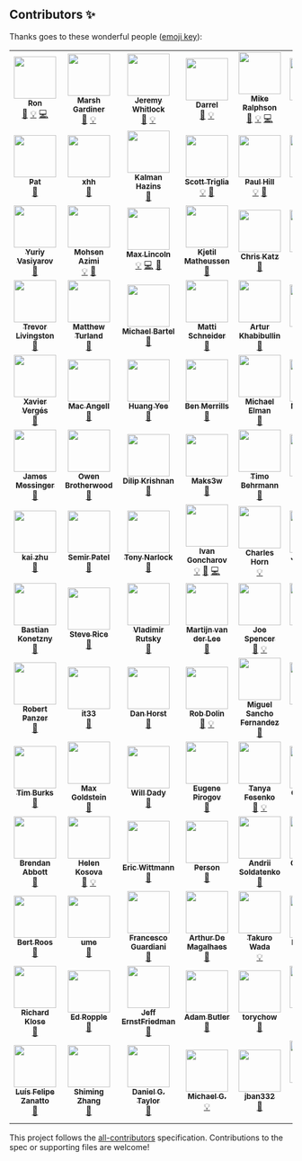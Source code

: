 ## Contributors ✨

Thanks goes to these wonderful people ([emoji key](https://allcontributors.org/docs/en/emoji-key)):

<!-- ALL-CONTRIBUTORS-LIST:START - Do not remove or modify this section -->
<!-- prettier-ignore-start -->
<!-- markdownlint-disable -->
<table>
  <tr>
    <td align="center"><a href="http://swagger.io/"><img src="https://avatars.githubusercontent.com/u/241629?v=4?s=75" width="75px;" alt=""/><br /><sub><b>Ron</b></sub></a><br /><a href="https://github.com/OAI/OpenAPI-Specification/commits?author=webron" title="Documentation">📖</a> <a href="#example-webron" title="Examples">💡</a> <a href="https://github.com/OAI/OpenAPI-Specification/commits?author=webron" title="Code">💻</a></td>
    <td align="center"><a href="https://www.linkedin.com/in/marshgardiner/"><img src="https://avatars.githubusercontent.com/u/54582?v=4?s=75" width="75px;" alt=""/><br /><sub><b>Marsh Gardiner</b></sub></a><br /><a href="https://github.com/OAI/OpenAPI-Specification/commits?author=earth2marsh" title="Documentation">📖</a> <a href="#example-earth2marsh" title="Examples">💡</a></td>
    <td align="center"><a href="http://thoughtspark.org/"><img src="https://avatars.githubusercontent.com/u/98899?v=4?s=75" width="75px;" alt=""/><br /><sub><b>Jeremy Whitlock</b></sub></a><br /><a href="https://github.com/OAI/OpenAPI-Specification/commits?author=whitlockjc" title="Documentation">📖</a> <a href="#example-whitlockjc" title="Examples">💡</a></td>
    <td align="center"><a href="http://www.bizcoder.com/"><img src="https://avatars.githubusercontent.com/u/447694?v=4?s=75" width="75px;" alt=""/><br /><sub><b>Darrel</b></sub></a><br /><a href="https://github.com/OAI/OpenAPI-Specification/commits?author=darrelmiller" title="Documentation">📖</a> <a href="#example-darrelmiller" title="Examples">💡</a></td>
    <td align="center"><a href="http://mermade.github.io/"><img src="https://avatars.githubusercontent.com/u/21603?v=4?s=75" width="75px;" alt=""/><br /><sub><b>Mike Ralphson</b></sub></a><br /><a href="https://github.com/OAI/OpenAPI-Specification/commits?author=MikeRalphson" title="Documentation">📖</a> <a href="#example-MikeRalphson" title="Examples">💡</a> <a href="https://github.com/OAI/OpenAPI-Specification/commits?author=MikeRalphson" title="Code">💻</a></td>
    <td align="center"><a href="https://github.com/usarid"><img src="https://avatars.githubusercontent.com/u/39899?v=4?s=75" width="75px;" alt=""/><br /><sub><b>Uri Sarid</b></sub></a><br /><a href="https://github.com/OAI/OpenAPI-Specification/commits?author=usarid" title="Documentation">📖</a></td>
    <td align="center"><a href="https://fehguy.eatbacon.org/"><img src="https://avatars.githubusercontent.com/u/249413?v=4?s=75" width="75px;" alt=""/><br /><sub><b>Tony Tam</b></sub></a><br /><a href="https://github.com/OAI/OpenAPI-Specification/commits?author=fehguy" title="Documentation">📖</a> <a href="#example-fehguy" title="Examples">💡</a> <a href="https://github.com/OAI/OpenAPI-Specification/commits?author=fehguy" title="Code">💻</a></td>
    <td align="center"><a href="https://github.com/jharmn"><img src="https://avatars.githubusercontent.com/u/1305160?v=4?s=75" width="75px;" alt=""/><br /><sub><b>Jason Harmon</b></sub></a><br /><a href="#example-jharmn" title="Examples">💡</a> <a href="https://github.com/OAI/OpenAPI-Specification/commits?author=jharmn" title="Code">💻</a> <a href="https://github.com/OAI/OpenAPI-Specification/commits?author=jharmn" title="Documentation">📖</a></td>
    <td align="center"><a href="https://www.sewell.org/"><img src="https://avatars.githubusercontent.com/u/18528?v=4?s=75" width="75px;" alt=""/><br /><sub><b>Silas Sewell</b></sub></a><br /><a href="https://github.com/OAI/OpenAPI-Specification/commits?author=silas" title="Documentation">📖</a> <a href="#example-silas" title="Examples">💡</a></td>
    <td align="center"><a href="https://github.com/steffkes"><img src="https://avatars.githubusercontent.com/u/325361?v=4?s=75" width="75px;" alt=""/><br /><sub><b>steffkes</b></sub></a><br /><a href="https://github.com/OAI/OpenAPI-Specification/commits?author=steffkes" title="Documentation">📖</a></td>
  </tr>
  <tr>
    <td align="center"><a href="http://corevity.com/"><img src="https://avatars.githubusercontent.com/u/3385715?v=4?s=75" width="75px;" alt=""/><br /><sub><b>Pat</b></sub></a><br /><a href="https://github.com/OAI/OpenAPI-Specification/commits?author=pconnelly15" title="Documentation">📖</a></td>
    <td align="center"><a href="https://github.com/xhh"><img src="https://avatars.githubusercontent.com/u/159740?v=4?s=75" width="75px;" alt=""/><br /><sub><b>xhh</b></sub></a><br /><a href="https://github.com/OAI/OpenAPI-Specification/commits?author=xhh" title="Documentation">📖</a></td>
    <td align="center"><a href="https://github.com/kalmanh"><img src="https://avatars.githubusercontent.com/u/869312?v=4?s=75" width="75px;" alt=""/><br /><sub><b>Kalman Hazins</b></sub></a><br /><a href="https://github.com/OAI/OpenAPI-Specification/commits?author=kalmanh" title="Documentation">📖</a></td>
    <td align="center"><a href="https://github.com/striglia"><img src="https://avatars.githubusercontent.com/u/262630?v=4?s=75" width="75px;" alt=""/><br /><sub><b>Scott Triglia</b></sub></a><br /><a href="#example-striglia" title="Examples">💡</a> <a href="https://github.com/OAI/OpenAPI-Specification/commits?author=striglia" title="Documentation">📖</a></td>
    <td align="center"><a href="https://github.com/paulhill"><img src="https://avatars.githubusercontent.com/u/754053?v=4?s=75" width="75px;" alt=""/><br /><sub><b>Paul Hill</b></sub></a><br /><a href="#example-paulhill" title="Examples">💡</a> <a href="https://github.com/OAI/OpenAPI-Specification/commits?author=paulhill" title="Documentation">📖</a></td>
    <td align="center"><a href="http://beego.me/"><img src="https://avatars.githubusercontent.com/u/233907?v=4?s=75" width="75px;" alt=""/><br /><sub><b>astaxie</b></sub></a><br /><a href="https://github.com/OAI/OpenAPI-Specification/commits?author=astaxie" title="Documentation">📖</a></td>
    <td align="center"><a href="http://www.twitter.com/oliverogg"><img src="https://avatars.githubusercontent.com/u/137507?v=4?s=75" width="75px;" alt=""/><br /><sub><b>Oliver Ogg</b></sub></a><br /><a href="https://github.com/OAI/OpenAPI-Specification/commits?author=oogg" title="Documentation">📖</a></td>
    <td align="center"><a href="http://williamting.com/"><img src="https://avatars.githubusercontent.com/u/622170?v=4?s=75" width="75px;" alt=""/><br /><sub><b>William Ting</b></sub></a><br /><a href="https://github.com/OAI/OpenAPI-Specification/commits?author=wting" title="Documentation">📖</a></td>
    <td align="center"><a href="https://github.com/unsetbit"><img src="https://avatars.githubusercontent.com/u/788536?v=4?s=75" width="75px;" alt=""/><br /><sub><b>Ozan Turgut</b></sub></a><br /><a href="https://github.com/OAI/OpenAPI-Specification/commits?author=unsetbit" title="Documentation">📖</a></td>
    <td align="center"><a href="https://www.madskristensen.net/"><img src="https://avatars.githubusercontent.com/u/1258877?v=4?s=75" width="75px;" alt=""/><br /><sub><b>Mads Kristensen</b></sub></a><br /><a href="#example-madskristensen" title="Examples">💡</a></td>
  </tr>
  <tr>
    <td align="center"><a href="http://varyous-simbir.blogspot.com/"><img src="https://avatars.githubusercontent.com/u/889406?v=4?s=75" width="75px;" alt=""/><br /><sub><b>Yuriy Vasiyarov</b></sub></a><br /><a href="https://github.com/OAI/OpenAPI-Specification/commits?author=yvasiyarov" title="Documentation">📖</a></td>
    <td align="center"><a href="https://azimi.me/"><img src="https://avatars.githubusercontent.com/u/543633?v=4?s=75" width="75px;" alt=""/><br /><sub><b>Mohsen Azimi</b></sub></a><br /><a href="#example-mohsen1" title="Examples">💡</a> <a href="https://github.com/OAI/OpenAPI-Specification/commits?author=mohsen1" title="Documentation">📖</a></td>
    <td align="center"><a href="http://devopsy.com/"><img src="https://avatars.githubusercontent.com/u/896878?v=4?s=75" width="75px;" alt=""/><br /><sub><b>Max Lincoln</b></sub></a><br /><a href="#example-maxlinc" title="Examples">💡</a> <a href="https://github.com/OAI/OpenAPI-Specification/commits?author=maxlinc" title="Code">💻</a> <a href="https://github.com/OAI/OpenAPI-Specification/commits?author=maxlinc" title="Documentation">📖</a></td>
    <td align="center"><a href="http://users.notam02.no/~kjetism"><img src="https://avatars.githubusercontent.com/u/1146279?v=4?s=75" width="75px;" alt=""/><br /><sub><b>Kjetil Matheussen</b></sub></a><br /><a href="https://github.com/OAI/OpenAPI-Specification/commits?author=kmatheussen" title="Documentation">📖</a></td>
    <td align="center"><a href="https://github.com/wonderlic-chrisk"><img src="https://avatars.githubusercontent.com/u/8118392?v=4?s=75" width="75px;" alt=""/><br /><sub><b>Chris Katz</b></sub></a><br /><a href="https://github.com/OAI/OpenAPI-Specification/commits?author=wonderlic-chrisk" title="Documentation">📖</a></td>
    <td align="center"><a href="http://noirbizarre.info/"><img src="https://avatars.githubusercontent.com/u/15725?v=4?s=75" width="75px;" alt=""/><br /><sub><b>Axel H.</b></sub></a><br /><a href="https://github.com/OAI/OpenAPI-Specification/commits?author=noirbizarre" title="Documentation">📖</a></td>
    <td align="center"><a href="https://github.com/mission-liao"><img src="https://avatars.githubusercontent.com/u/1988671?v=4?s=75" width="75px;" alt=""/><br /><sub><b>mission.liao</b></sub></a><br /><a href="https://github.com/OAI/OpenAPI-Specification/commits?author=mission-liao" title="Documentation">📖</a></td>
    <td align="center"><a href="http://vgmdb.net/"><img src="https://avatars.githubusercontent.com/u/471275?v=4?s=75" width="75px;" alt=""/><br /><sub><b>Chris Heng</b></sub></a><br /><a href="#example-gigablah" title="Examples">💡</a></td>
    <td align="center"><a href="https://percy.io/"><img src="https://avatars.githubusercontent.com/u/75300?v=4?s=75" width="75px;" alt=""/><br /><sub><b>Mike Fotinakis</b></sub></a><br /><a href="https://github.com/OAI/OpenAPI-Specification/commits?author=fotinakis" title="Documentation">📖</a></td>
    <td align="center"><a href="https://nicolasgrenie.com/"><img src="https://avatars.githubusercontent.com/u/172072?v=4?s=75" width="75px;" alt=""/><br /><sub><b>Nicolas Grenié</b></sub></a><br /><a href="https://github.com/OAI/OpenAPI-Specification/commits?author=picsoung" title="Documentation">📖</a></td>
  </tr>
  <tr>
    <td align="center"><a href="http://about.me/trevorlivingston"><img src="https://avatars.githubusercontent.com/u/20686?v=4?s=75" width="75px;" alt=""/><br /><sub><b>Trevor Livingston</b></sub></a><br /><a href="https://github.com/OAI/OpenAPI-Specification/commits?author=tlivings" title="Documentation">📖</a></td>
    <td align="center"><a href="https://matthewturland.com/"><img src="https://avatars.githubusercontent.com/u/15487?v=4?s=75" width="75px;" alt=""/><br /><sub><b>Matthew Turland</b></sub></a><br /><a href="https://github.com/OAI/OpenAPI-Specification/commits?author=elazar" title="Documentation">📖</a></td>
    <td align="center"><a href="https://github.com/mbartel"><img src="https://avatars.githubusercontent.com/u/253451?v=4?s=75" width="75px;" alt=""/><br /><sub><b>Michael Bartel</b></sub></a><br /><a href="https://github.com/OAI/OpenAPI-Specification/commits?author=mbartel" title="Documentation">📖</a></td>
    <td align="center"><a href="https://mattischneider.fr/"><img src="https://avatars.githubusercontent.com/u/222463?v=4?s=75" width="75px;" alt=""/><br /><sub><b>Matti Schneider</b></sub></a><br /><a href="https://github.com/OAI/OpenAPI-Specification/commits?author=MattiSG" title="Documentation">📖</a></td>
    <td align="center"><a href="https://github.com/khrt"><img src="https://avatars.githubusercontent.com/u/736103?v=4?s=75" width="75px;" alt=""/><br /><sub><b>Artur Khabibullin</b></sub></a><br /><a href="https://github.com/OAI/OpenAPI-Specification/commits?author=khrt" title="Documentation">📖</a></td>
    <td align="center"><a href="http://dret.net/netdret/"><img src="https://avatars.githubusercontent.com/u/1848612?v=4?s=75" width="75px;" alt=""/><br /><sub><b>Erik Wilde</b></sub></a><br /><a href="https://github.com/OAI/OpenAPI-Specification/commits?author=dret" title="Documentation">📖</a></td>
    <td align="center"><a href="http://flanders.co.nz/"><img src="https://avatars.githubusercontent.com/u/456109?v=4?s=75" width="75px;" alt=""/><br /><sub><b>Ivan Porto Carrero</b></sub></a><br /><a href="#example-casualjim" title="Examples">💡</a></td>
    <td align="center"><a href="https://github.com/kevgo"><img src="https://avatars.githubusercontent.com/u/268934?v=4?s=75" width="75px;" alt=""/><br /><sub><b>Kevin Goslar</b></sub></a><br /><a href="#example-kevgo" title="Examples">💡</a></td>
    <td align="center"><a href="https://github.com/muenchhausen"><img src="https://avatars.githubusercontent.com/u/1210783?v=4?s=75" width="75px;" alt=""/><br /><sub><b>Derk Muenchhausen</b></sub></a><br /><a href="https://github.com/OAI/OpenAPI-Specification/commits?author=muenchhausen" title="Documentation">📖</a></td>
    <td align="center"><a href="https://rahulsom.github.io/"><img src="https://avatars.githubusercontent.com/u/193047?v=4?s=75" width="75px;" alt=""/><br /><sub><b>Rahul Somasunderam</b></sub></a><br /><a href="https://github.com/OAI/OpenAPI-Specification/commits?author=rahulsom" title="Documentation">📖</a></td>
  </tr>
  <tr>
    <td align="center"><a href="http://x.verg.es/"><img src="https://avatars.githubusercontent.com/u/460418?v=4?s=75" width="75px;" alt=""/><br /><sub><b>Xavier Vergés</b></sub></a><br /><a href="https://github.com/OAI/OpenAPI-Specification/commits?author=xverges" title="Documentation">📖</a></td>
    <td align="center"><a href="https://github.com/mac-"><img src="https://avatars.githubusercontent.com/u/1530281?v=4?s=75" width="75px;" alt=""/><br /><sub><b>Mac Angell</b></sub></a><br /><a href="https://github.com/OAI/OpenAPI-Specification/commits?author=mac-" title="Documentation">📖</a></td>
    <td align="center"><a href="https://github.com/fliptoo"><img src="https://avatars.githubusercontent.com/u/736482?v=4?s=75" width="75px;" alt=""/><br /><sub><b>Huang Yee</b></sub></a><br /><a href="https://github.com/OAI/OpenAPI-Specification/commits?author=fliptoo" title="Documentation">📖</a></td>
    <td align="center"><a href="http://www.xdev.net/"><img src="https://avatars.githubusercontent.com/u/8448201?v=4?s=75" width="75px;" alt=""/><br /><sub><b>Ben Merrills</b></sub></a><br /><a href="https://github.com/OAI/OpenAPI-Specification/commits?author=skrusty" title="Documentation">📖</a></td>
    <td align="center"><a href="https://github.com/tarlog"><img src="https://avatars.githubusercontent.com/u/666673?v=4?s=75" width="75px;" alt=""/><br /><sub><b>Michael Elman</b></sub></a><br /><a href="https://github.com/OAI/OpenAPI-Specification/commits?author=tarlog" title="Documentation">📖</a></td>
    <td align="center"><a href="https://github.com/matt-gibbs"><img src="https://avatars.githubusercontent.com/u/6565986?v=4?s=75" width="75px;" alt=""/><br /><sub><b>Matt Gibbs</b></sub></a><br /><a href="https://github.com/OAI/OpenAPI-Specification/commits?author=matt-gibbs" title="Documentation">📖</a></td>
    <td align="center"><a href="https://www.linkedin.com/in/xrysanthos"><img src="https://avatars.githubusercontent.com/u/4200677?v=4?s=75" width="75px;" alt=""/><br /><sub><b>Chrysanthos Spiliotopoulos</b></sub></a><br /><a href="https://github.com/OAI/OpenAPI-Specification/commits?author=xrysanthos" title="Documentation">📖</a></td>
    <td align="center"><a href="https://twitter.com/ikitommi"><img src="https://avatars.githubusercontent.com/u/567532?v=4?s=75" width="75px;" alt=""/><br /><sub><b>Tommi Reiman</b></sub></a><br /><a href="https://github.com/OAI/OpenAPI-Specification/commits?author=ikitommi" title="Documentation">📖</a></td>
    <td align="center"><a href="http://gangverk.is/"><img src="https://avatars.githubusercontent.com/u/467317?v=4?s=75" width="75px;" alt=""/><br /><sub><b>atlithorn</b></sub></a><br /><a href="https://github.com/OAI/OpenAPI-Specification/commits?author=atlithorn" title="Documentation">📖</a></td>
    <td align="center"><a href="https://github.com/RobWin"><img src="https://avatars.githubusercontent.com/u/5815046?v=4?s=75" width="75px;" alt=""/><br /><sub><b>Robert Winkler</b></sub></a><br /><a href="https://github.com/OAI/OpenAPI-Specification/commits?author=RobWin" title="Documentation">📖</a></td>
  </tr>
  <tr>
    <td align="center"><a href="https://github.com/JamesMessinger"><img src="https://avatars.githubusercontent.com/u/3453903?v=4?s=75" width="75px;" alt=""/><br /><sub><b>James Messinger</b></sub></a><br /><a href="https://github.com/OAI/OpenAPI-Specification/commits?author=JamesMessinger" title="Documentation">📖</a></td>
    <td align="center"><a href="https://www.linkedin.com/in/owenbrotherwood/"><img src="https://avatars.githubusercontent.com/u/866122?v=4?s=75" width="75px;" alt=""/><br /><sub><b>Owen Brotherwood</b></sub></a><br /><a href="https://github.com/OAI/OpenAPI-Specification/commits?author=OwenBrotherwood" title="Documentation">📖</a></td>
    <td align="center"><a href="https://github.com/dilipkrish"><img src="https://avatars.githubusercontent.com/u/73257?v=4?s=75" width="75px;" alt=""/><br /><sub><b>Dilip Krishnan</b></sub></a><br /><a href="https://github.com/OAI/OpenAPI-Specification/commits?author=dilipkrish" title="Documentation">📖</a></td>
    <td align="center"><a href="https://github.com/Maks3w"><img src="https://avatars.githubusercontent.com/u/1301698?v=4?s=75" width="75px;" alt=""/><br /><sub><b>Maks3w</b></sub></a><br /><a href="https://github.com/OAI/OpenAPI-Specification/commits?author=Maks3w" title="Documentation">📖</a></td>
    <td align="center"><a href="https://github.com/z0mt3c"><img src="https://avatars.githubusercontent.com/u/1782471?v=4?s=75" width="75px;" alt=""/><br /><sub><b>Timo Behrmann</b></sub></a><br /><a href="https://github.com/OAI/OpenAPI-Specification/commits?author=z0mt3c" title="Documentation">📖</a></td>
    <td align="center"><a href="https://github.com/kand617"><img src="https://avatars.githubusercontent.com/u/5092518?v=4?s=75" width="75px;" alt=""/><br /><sub><b>kand617</b></sub></a><br /><a href="#example-kand617" title="Examples">💡</a></td>
    <td align="center"><a href="https://github.com/kongchen"><img src="https://avatars.githubusercontent.com/u/1485800?v=4?s=75" width="75px;" alt=""/><br /><sub><b>Yukai Kong</b></sub></a><br /><a href="https://github.com/OAI/OpenAPI-Specification/commits?author=kongchen" title="Documentation">📖</a></td>
    <td align="center"><a href="https://twitter.com/batdevis"><img src="https://avatars.githubusercontent.com/u/55850?v=4?s=75" width="75px;" alt=""/><br /><sub><b>Devis Battisti</b></sub></a><br /><a href="https://github.com/OAI/OpenAPI-Specification/commits?author=batdevis" title="Documentation">📖</a></td>
    <td align="center"><a href="https://github.com/josephpconley"><img src="https://avatars.githubusercontent.com/u/1165287?v=4?s=75" width="75px;" alt=""/><br /><sub><b>Joe Conley</b></sub></a><br /><a href="https://github.com/OAI/OpenAPI-Specification/commits?author=josephpconley" title="Documentation">📖</a></td>
    <td align="center"><a href="https://github.com/sarnowski"><img src="https://avatars.githubusercontent.com/u/294104?v=4?s=75" width="75px;" alt=""/><br /><sub><b>Tobias Sarnowski</b></sub></a><br /><a href="https://github.com/OAI/OpenAPI-Specification/commits?author=sarnowski" title="Documentation">📖</a></td>
  </tr>
  <tr>
    <td align="center"><a href="https://github.com/kaizhu256"><img src="https://avatars.githubusercontent.com/u/280571?v=4?s=75" width="75px;" alt=""/><br /><sub><b>kai zhu</b></sub></a><br /><a href="https://github.com/OAI/OpenAPI-Specification/commits?author=kaizhu256" title="Documentation">📖</a></td>
    <td align="center"><a href="https://github.com/analogue"><img src="https://avatars.githubusercontent.com/u/26757?v=4?s=75" width="75px;" alt=""/><br /><sub><b>Semir Patel</b></sub></a><br /><a href="https://github.com/OAI/OpenAPI-Specification/commits?author=analogue" title="Documentation">📖</a></td>
    <td align="center"><a href="https://www.git-pull.com/"><img src="https://avatars.githubusercontent.com/u/26336?v=4?s=75" width="75px;" alt=""/><br /><sub><b>Tony Narlock</b></sub></a><br /><a href="https://github.com/OAI/OpenAPI-Specification/commits?author=tony" title="Documentation">📖</a></td>
    <td align="center"><a href="https://apis.guru/"><img src="https://avatars.githubusercontent.com/u/8336157?v=4?s=75" width="75px;" alt=""/><br /><sub><b>Ivan Goncharov</b></sub></a><br /><a href="#example-IvanGoncharov" title="Examples">💡</a> <a href="https://github.com/OAI/OpenAPI-Specification/commits?author=IvanGoncharov" title="Documentation">📖</a> <a href="https://github.com/OAI/OpenAPI-Specification/commits?author=IvanGoncharov" title="Code">💻</a></td>
    <td align="center"><a href="https://github.com/hornc"><img src="https://avatars.githubusercontent.com/u/905545?v=4?s=75" width="75px;" alt=""/><br /><sub><b>Charles Horn</b></sub></a><br /><a href="#example-hornc" title="Examples">💡</a></td>
    <td align="center"><a href="https://redirection.io/"><img src="https://avatars.githubusercontent.com/u/90466?v=4?s=75" width="75px;" alt=""/><br /><sub><b>Joel Wurtz</b></sub></a><br /><a href="#example-joelwurtz" title="Examples">💡</a></td>
    <td align="center"><a href="http://eerwitt.github.com/"><img src="https://avatars.githubusercontent.com/u/1329385?v=4?s=75" width="75px;" alt=""/><br /><sub><b>Erik Erwitt</b></sub></a><br /><a href="https://github.com/OAI/OpenAPI-Specification/commits?author=eerwitt" title="Documentation">📖</a></td>
    <td align="center"><a href="https://redoc.ly/"><img src="https://avatars.githubusercontent.com/u/3975738?v=4?s=75" width="75px;" alt=""/><br /><sub><b>Roman Hotsiy</b></sub></a><br /><a href="https://github.com/OAI/OpenAPI-Specification/commits?author=RomanHotsiy" title="Documentation">📖</a></td>
    <td align="center"><a href="https://leftparagraphs.com/"><img src="https://avatars.githubusercontent.com/u/1121500?v=4?s=75" width="75px;" alt=""/><br /><sub><b>Yuriy Chernyshov</b></sub></a><br /><a href="#example-georgthegreat" title="Examples">💡</a></td>
    <td align="center"><a href="https://twitter.com/exois"><img src="https://avatars.githubusercontent.com/u/1586774?v=4?s=75" width="75px;" alt=""/><br /><sub><b>Justin</b></sub></a><br /><a href="https://github.com/OAI/OpenAPI-Specification/commits?author=JustinJruby" title="Documentation">📖</a></td>
  </tr>
  <tr>
    <td align="center"><a href="https://github.com/bkonetzny"><img src="https://avatars.githubusercontent.com/u/5451122?v=4?s=75" width="75px;" alt=""/><br /><sub><b>Bastian Konetzny</b></sub></a><br /><a href="https://github.com/OAI/OpenAPI-Specification/commits?author=bkonetzny" title="Documentation">📖</a></td>
    <td align="center"><a href="https://github.com/steverice"><img src="https://avatars.githubusercontent.com/u/1423851?v=4?s=75" width="75px;" alt=""/><br /><sub><b>Steve Rice</b></sub></a><br /><a href="https://github.com/OAI/OpenAPI-Specification/commits?author=steverice" title="Documentation">📖</a></td>
    <td align="center"><a href="https://github.com/rutsky"><img src="https://avatars.githubusercontent.com/u/46573?v=4?s=75" width="75px;" alt=""/><br /><sub><b>Vladimir Rutsky</b></sub></a><br /><a href="https://github.com/OAI/OpenAPI-Specification/commits?author=rutsky" title="Documentation">📖</a></td>
    <td align="center"><a href="http://toyls.com/"><img src="https://avatars.githubusercontent.com/u/649240?v=4?s=75" width="75px;" alt=""/><br /><sub><b>Martijn van der Lee</b></sub></a><br /><a href="https://github.com/OAI/OpenAPI-Specification/commits?author=vanderlee" title="Documentation">📖</a></td>
    <td align="center"><a href="https://www.linkedin.com/in/jsdevel"><img src="https://avatars.githubusercontent.com/u/2605980?v=4?s=75" width="75px;" alt=""/><br /><sub><b>Joe Spencer</b></sub></a><br /><a href="https://github.com/OAI/OpenAPI-Specification/commits?author=jsdevel" title="Documentation">📖</a> <a href="#example-jsdevel" title="Examples">💡</a></td>
    <td align="center"><a href="http://www.sjaensch.org/"><img src="https://avatars.githubusercontent.com/u/852075?v=4?s=75" width="75px;" alt=""/><br /><sub><b>Stephan Jaensch</b></sub></a><br /><a href="#example-sjaensch" title="Examples">💡</a></td>
    <td align="center"><a href="https://github.com/EricHenry"><img src="https://avatars.githubusercontent.com/u/4412771?v=4?s=75" width="75px;" alt=""/><br /><sub><b>Henry</b></sub></a><br /><a href="#example-EricHenry" title="Examples">💡</a></td>
    <td align="center"><a href="https://www.linkedin.com/in/ralfhandl"><img src="https://avatars.githubusercontent.com/u/951576?v=4?s=75" width="75px;" alt=""/><br /><sub><b>Ralf Handl</b></sub></a><br /><a href="https://github.com/OAI/OpenAPI-Specification/commits?author=ralfhandl" title="Documentation">📖</a></td>
    <td align="center"><a href="https://github.com/ePaul"><img src="https://avatars.githubusercontent.com/u/645859?v=4?s=75" width="75px;" alt=""/><br /><sub><b>Paŭlo Ebermann</b></sub></a><br /><a href="https://github.com/OAI/OpenAPI-Specification/commits?author=ePaul" title="Documentation">📖</a></td>
    <td align="center"><a href="https://logansbailey.com/"><img src="https://avatars.githubusercontent.com/u/145345?v=4?s=75" width="75px;" alt=""/><br /><sub><b>Logan Bailey</b></sub></a><br /><a href="https://github.com/OAI/OpenAPI-Specification/commits?author=baileylo" title="Documentation">📖</a></td>
  </tr>
  <tr>
    <td align="center"><a href="http://robertpanzer.github.io/"><img src="https://avatars.githubusercontent.com/u/1163662?v=4?s=75" width="75px;" alt=""/><br /><sub><b>Robert Panzer</b></sub></a><br /><a href="https://github.com/OAI/OpenAPI-Specification/commits?author=robertpanzer" title="Documentation">📖</a></td>
    <td align="center"><a href="https://github.com/it33"><img src="https://avatars.githubusercontent.com/u/177788?v=4?s=75" width="75px;" alt=""/><br /><sub><b>it33</b></sub></a><br /><a href="https://github.com/OAI/OpenAPI-Specification/commits?author=it33" title="Documentation">📖</a></td>
    <td align="center"><a href="https://www.danhorst.com/"><img src="https://avatars.githubusercontent.com/u/2133?v=4?s=75" width="75px;" alt=""/><br /><sub><b>Dan Horst</b></sub></a><br /><a href="https://github.com/OAI/OpenAPI-Specification/commits?author=danhorst" title="Documentation">📖</a></td>
    <td align="center"><a href="https://github.com/RobDolinMS"><img src="https://avatars.githubusercontent.com/u/8301581?v=4?s=75" width="75px;" alt=""/><br /><sub><b>Rob Dolin</b></sub></a><br /><a href="https://github.com/OAI/OpenAPI-Specification/commits?author=RobDolinMS" title="Documentation">📖</a> <a href="#example-RobDolinMS" title="Examples">💡</a></td>
    <td align="center"><a href="https://cenit.io/"><img src="https://avatars.githubusercontent.com/u/4213488?v=4?s=75" width="75px;" alt=""/><br /><sub><b>Miguel Sancho Fernandez</b></sub></a><br /><a href="https://github.com/OAI/OpenAPI-Specification/commits?author=sanchojaf" title="Documentation">📖</a></td>
    <td align="center"><a href="https://github.com/gustavooferreira"><img src="https://avatars.githubusercontent.com/u/17534422?v=4?s=75" width="75px;" alt=""/><br /><sub><b>Gustavo Ferreira</b></sub></a><br /><a href="https://github.com/OAI/OpenAPI-Specification/commits?author=gustavooferreira" title="Documentation">📖</a></td>
    <td align="center"><a href="https://github.com/jobol"><img src="https://avatars.githubusercontent.com/u/4094125?v=4?s=75" width="75px;" alt=""/><br /><sub><b>jobol</b></sub></a><br /><a href="https://github.com/OAI/OpenAPI-Specification/commits?author=jobol" title="Documentation">📖</a></td>
    <td align="center"><a href="https://twitter.com/gibson042"><img src="https://avatars.githubusercontent.com/u/1199584?v=4?s=75" width="75px;" alt=""/><br /><sub><b>Richard Gibson</b></sub></a><br /><a href="https://github.com/OAI/OpenAPI-Specification/commits?author=gibson042" title="Documentation">📖</a></td>
    <td align="center"><a href="http://lukeangel.co/"><img src="https://avatars.githubusercontent.com/u/22433329?v=4?s=75" width="75px;" alt=""/><br /><sub><b>Dr Luke Angel</b></sub></a><br /><a href="#example-drlukeangel" title="Examples">💡</a></td>
    <td align="center"><a href="http://www.cyberfeng.com/"><img src="https://avatars.githubusercontent.com/u/540892?v=4?s=75" width="75px;" alt=""/><br /><sub><b>Raymond Feng</b></sub></a><br /><a href="https://github.com/OAI/OpenAPI-Specification/commits?author=raymondfeng" title="Documentation">📖</a></td>
  </tr>
  <tr>
    <td align="center"><a href="https://timburks.me/"><img src="https://avatars.githubusercontent.com/u/405?v=4?s=75" width="75px;" alt=""/><br /><sub><b>Tim Burks</b></sub></a><br /><a href="https://github.com/OAI/OpenAPI-Specification/commits?author=timburks" title="Documentation">📖</a></td>
    <td align="center"><a href="http://maxgoldste.in/"><img src="https://avatars.githubusercontent.com/u/1191970?v=4?s=75" width="75px;" alt=""/><br /><sub><b>Max Goldstein</b></sub></a><br /><a href="https://github.com/OAI/OpenAPI-Specification/commits?author=mgold" title="Documentation">📖</a></td>
    <td align="center"><a href="https://willdady.com/"><img src="https://avatars.githubusercontent.com/u/204259?v=4?s=75" width="75px;" alt=""/><br /><sub><b>Will Dady</b></sub></a><br /><a href="https://github.com/OAI/OpenAPI-Specification/commits?author=willdady" title="Documentation">📖</a></td>
    <td align="center"><a href="https://github.com/gmile"><img src="https://avatars.githubusercontent.com/u/207112?v=4?s=75" width="75px;" alt=""/><br /><sub><b>Eugene Pirogov</b></sub></a><br /><a href="https://github.com/OAI/OpenAPI-Specification/commits?author=gmile" title="Documentation">📖</a></td>
    <td align="center"><a href="https://github.com/tfesenko"><img src="https://avatars.githubusercontent.com/u/644582?v=4?s=75" width="75px;" alt=""/><br /><sub><b>Tanya Fesenko</b></sub></a><br /><a href="https://github.com/OAI/OpenAPI-Specification/commits?author=tfesenko" title="Documentation">📖</a> <a href="#example-tfesenko" title="Examples">💡</a></td>
    <td align="center"><a href="https://github.com/ckriley"><img src="https://avatars.githubusercontent.com/u/4662533?v=4?s=75" width="75px;" alt=""/><br /><sub><b>Chris Riley</b></sub></a><br /><a href="https://github.com/OAI/OpenAPI-Specification/commits?author=ckriley" title="Documentation">📖</a></td>
    <td align="center"><a href="https://cv.ojford.com/"><img src="https://avatars.githubusercontent.com/u/3946014?v=4?s=75" width="75px;" alt=""/><br /><sub><b>Oliver Ford</b></sub></a><br /><a href="#example-OJFord" title="Examples">💡</a></td>
    <td align="center"><a href="https://johannes-bader.com/"><img src="https://avatars.githubusercontent.com/u/9320958?v=4?s=75" width="75px;" alt=""/><br /><sub><b>Johannes Bader</b></sub></a><br /><a href="https://github.com/OAI/OpenAPI-Specification/commits?author=olydis" title="Documentation">📖</a></td>
    <td align="center"><a href="https://github.com/krishahn"><img src="https://avatars.githubusercontent.com/u/16125343?v=4?s=75" width="75px;" alt=""/><br /><sub><b>Kris Hahn</b></sub></a><br /><a href="https://github.com/OAI/OpenAPI-Specification/commits?author=krishahn" title="Documentation">📖</a></td>
    <td align="center"><a href="http://reprezen.com/blog"><img src="https://avatars.githubusercontent.com/u/692813?v=4?s=75" width="75px;" alt=""/><br /><sub><b>Ted Epstein</b></sub></a><br /><a href="https://github.com/OAI/OpenAPI-Specification/commits?author=tedepstein" title="Documentation">📖</a></td>
  </tr>
  <tr>
    <td align="center"><a href="http://www.bloodbone.ws/"><img src="https://avatars.githubusercontent.com/u/69268?v=4?s=75" width="75px;" alt=""/><br /><sub><b>Brendan Abbott</b></sub></a><br /><a href="https://github.com/OAI/OpenAPI-Specification/commits?author=brendo" title="Documentation">📖</a></td>
    <td align="center"><a href="https://github.com/hkosova"><img src="https://avatars.githubusercontent.com/u/8576823?v=4?s=75" width="75px;" alt=""/><br /><sub><b>Helen Kosova</b></sub></a><br /><a href="https://github.com/OAI/OpenAPI-Specification/commits?author=hkosova" title="Documentation">📖</a> <a href="#example-hkosova" title="Examples">💡</a></td>
    <td align="center"><a href="https://github.com/EricWittmann"><img src="https://avatars.githubusercontent.com/u/1890703?v=4?s=75" width="75px;" alt=""/><br /><sub><b>Eric Wittmann</b></sub></a><br /><a href="https://github.com/OAI/OpenAPI-Specification/commits?author=EricWittmann" title="Documentation">📖</a></td>
    <td align="center"><a href="https://github.com/prsn-uk"><img src="https://avatars.githubusercontent.com/u/30239321?v=4?s=75" width="75px;" alt=""/><br /><sub><b>Person</b></sub></a><br /><a href="https://github.com/OAI/OpenAPI-Specification/commits?author=prsn-uk" title="Documentation">📖</a></td>
    <td align="center"><a href="http://golangfortwo.com/"><img src="https://avatars.githubusercontent.com/u/1374633?v=4?s=75" width="75px;" alt=""/><br /><sub><b>Andrii Soldatenko</b></sub></a><br /><a href="https://github.com/OAI/OpenAPI-Specification/commits?author=andriisoldatenko" title="Documentation">📖</a></td>
    <td align="center"><a href="http://www.krizalys.com/"><img src="https://avatars.githubusercontent.com/u/1499352?v=4?s=75" width="75px;" alt=""/><br /><sub><b>Christophe Vidal</b></sub></a><br /><a href="#example-krizalys" title="Examples">💡</a></td>
    <td align="center"><a href="https://www.linkedin.com/in/alex-akimov/"><img src="https://avatars.githubusercontent.com/u/22469605?v=4?s=75" width="75px;" alt=""/><br /><sub><b>Aleksei Akimov</b></sub></a><br /><a href="https://github.com/OAI/OpenAPI-Specification/commits?author=a-akimov" title="Documentation">📖</a></td>
    <td align="center"><a href="https://github.com/hikari-desu"><img src="https://avatars.githubusercontent.com/u/33923476?v=4?s=75" width="75px;" alt=""/><br /><sub><b>will</b></sub></a><br /><a href="https://github.com/OAI/OpenAPI-Specification/commits?author=hikari-desu" title="Documentation">📖</a></td>
    <td align="center"><a href="https://github.com/bjorn-jarisch"><img src="https://avatars.githubusercontent.com/u/22248170?v=4?s=75" width="75px;" alt=""/><br /><sub><b>Björn Jarisch</b></sub></a><br /><a href="#example-bjorn-jarisch" title="Examples">💡</a> <a href="https://github.com/OAI/OpenAPI-Specification/commits?author=bjorn-jarisch" title="Documentation">📖</a></td>
    <td align="center"><a href="https://github.com/andylowry"><img src="https://avatars.githubusercontent.com/u/108675?v=4?s=75" width="75px;" alt=""/><br /><sub><b>Andy Lowry</b></sub></a><br /><a href="#example-andylowry" title="Examples">💡</a></td>
  </tr>
  <tr>
    <td align="center"><a href="https://github.com/Bert-R"><img src="https://avatars.githubusercontent.com/u/7149792?v=4?s=75" width="75px;" alt=""/><br /><sub><b>Bert Roos</b></sub></a><br /><a href="https://github.com/OAI/OpenAPI-Specification/commits?author=Bert-R" title="Documentation">📖</a></td>
    <td align="center"><a href="https://github.com/bungoume"><img src="https://avatars.githubusercontent.com/u/507733?v=4?s=75" width="75px;" alt=""/><br /><sub><b>ume</b></sub></a><br /><a href="https://github.com/OAI/OpenAPI-Specification/commits?author=bungoume" title="Documentation">📖</a></td>
    <td align="center"><a href="https://github.com/slinkydeveloper"><img src="https://avatars.githubusercontent.com/u/6706544?v=4?s=75" width="75px;" alt=""/><br /><sub><b>Francesco Guardiani</b></sub></a><br /><a href="https://github.com/OAI/OpenAPI-Specification/commits?author=slinkydeveloper" title="Documentation">📖</a></td>
    <td align="center"><a href="https://github.com/arthurdm"><img src="https://avatars.githubusercontent.com/u/5042215?v=4?s=75" width="75px;" alt=""/><br /><sub><b>Arthur De Magalhaes</b></sub></a><br /><a href="https://github.com/OAI/OpenAPI-Specification/commits?author=arthurdm" title="Documentation">📖</a></td>
    <td align="center"><a href="https://takuro.ws/"><img src="https://avatars.githubusercontent.com/u/1885971?v=4?s=75" width="75px;" alt=""/><br /><sub><b>Takuro Wada</b></sub></a><br /><a href="#example-taxpon" title="Examples">💡</a></td>
    <td align="center"><a href="https://kevindew.me/"><img src="https://avatars.githubusercontent.com/u/282717?v=4?s=75" width="75px;" alt=""/><br /><sub><b>Kevin Dew</b></sub></a><br /><a href="https://github.com/OAI/OpenAPI-Specification/commits?author=kevindew" title="Documentation">📖</a></td>
    <td align="center"><a href="https://chrisk.app/"><img src="https://avatars.githubusercontent.com/u/2505846?v=4?s=75" width="75px;" alt=""/><br /><sub><b>Christoph Kappestein</b></sub></a><br /><a href="https://github.com/OAI/OpenAPI-Specification/commits?author=chriskapp" title="Documentation">📖</a></td>
    <td align="center"><a href="https://github.com/PerthCharern"><img src="https://avatars.githubusercontent.com/u/26418622?v=4?s=75" width="75px;" alt=""/><br /><sub><b>PerthCharern</b></sub></a><br /><a href="https://github.com/OAI/OpenAPI-Specification/commits?author=PerthCharern" title="Documentation">📖</a></td>
    <td align="center"><a href="https://github.com/jstoiko"><img src="https://avatars.githubusercontent.com/u/9660342?v=4?s=75" width="75px;" alt=""/><br /><sub><b>Jonathan Stoikovitch</b></sub></a><br /><a href="https://github.com/OAI/OpenAPI-Specification/commits?author=jstoiko" title="Documentation">📖</a></td>
    <td align="center"><a href="https://github.com/mathieuales"><img src="https://avatars.githubusercontent.com/u/13030250?v=4?s=75" width="75px;" alt=""/><br /><sub><b>Mathieu Alès</b></sub></a><br /><a href="https://github.com/OAI/OpenAPI-Specification/commits?author=mathieuales" title="Documentation">📖</a></td>
  </tr>
  <tr>
    <td align="center"><a href="https://github.com/richardklose"><img src="https://avatars.githubusercontent.com/u/4137663?v=4?s=75" width="75px;" alt=""/><br /><sub><b>Richard Klose</b></sub></a><br /><a href="https://github.com/OAI/OpenAPI-Specification/commits?author=richardklose" title="Documentation">📖</a></td>
    <td align="center"><a href="https://github.com/eropple"><img src="https://avatars.githubusercontent.com/u/109262?v=4?s=75" width="75px;" alt=""/><br /><sub><b>Ed Ropple</b></sub></a><br /><a href="https://github.com/OAI/OpenAPI-Specification/commits?author=eropple" title="Documentation">📖</a></td>
    <td align="center"><a href="https://github.com/namdeirf"><img src="https://avatars.githubusercontent.com/u/3673813?v=4?s=75" width="75px;" alt=""/><br /><sub><b>Jeff ErnstFriedman</b></sub></a><br /><a href="https://github.com/OAI/OpenAPI-Specification/commits?author=namdeirf" title="Documentation">📖</a></td>
    <td align="center"><a href="https://github.com/adambutler"><img src="https://avatars.githubusercontent.com/u/1238468?v=4?s=75" width="75px;" alt=""/><br /><sub><b>Adam Butler</b></sub></a><br /><a href="https://github.com/OAI/OpenAPI-Specification/commits?author=adambutler" title="Documentation">📖</a></td>
    <td align="center"><a href="https://about.me/tongzhou"><img src="https://avatars.githubusercontent.com/u/7485710?v=4?s=75" width="75px;" alt=""/><br /><sub><b>torychow</b></sub></a><br /><a href="https://github.com/OAI/OpenAPI-Specification/commits?author=ToryZhou" title="Documentation">📖</a></td>
    <td align="center"><a href="http://eirinikos.github.io/"><img src="https://avatars.githubusercontent.com/u/9170701?v=4?s=75" width="75px;" alt=""/><br /><sub><b>Andrea Kao</b></sub></a><br /><a href="https://github.com/OAI/OpenAPI-Specification/commits?author=eirinikos" title="Documentation">📖</a> <a href="#example-eirinikos" title="Examples">💡</a></td>
    <td align="center"><a href="https://github.com/notEthan"><img src="https://avatars.githubusercontent.com/u/133719?v=4?s=75" width="75px;" alt=""/><br /><sub><b>Ethan</b></sub></a><br /><a href="https://github.com/OAI/OpenAPI-Specification/commits?author=notEthan" title="Documentation">📖</a></td>
    <td align="center"><a href="https://github.com/jwalton"><img src="https://avatars.githubusercontent.com/u/1771003?v=4?s=75" width="75px;" alt=""/><br /><sub><b>Jason Walton</b></sub></a><br /><a href="https://github.com/OAI/OpenAPI-Specification/commits?author=jwalton" title="Documentation">📖</a></td>
    <td align="center"><a href="https://blog.web-apps.tech/"><img src="https://avatars.githubusercontent.com/u/11725486?v=4?s=75" width="75px;" alt=""/><br /><sub><b>nasa9084</b></sub></a><br /><a href="https://github.com/OAI/OpenAPI-Specification/commits?author=nasa9084" title="Documentation">📖</a></td>
    <td align="center"><a href="http://www.ravennasoftware.com/"><img src="https://avatars.githubusercontent.com/u/1396695?v=4?s=75" width="75px;" alt=""/><br /><sub><b>Eric Langland</b></sub></a><br /><a href="https://github.com/OAI/OpenAPI-Specification/commits?author=ravennasoftware" title="Documentation">📖</a></td>
  </tr>
  <tr>
    <td align="center"><a href="https://github.com/felzan"><img src="https://avatars.githubusercontent.com/u/4649261?v=4?s=75" width="75px;" alt=""/><br /><sub><b>Luís Felipe Zanatto</b></sub></a><br /><a href="https://github.com/OAI/OpenAPI-Specification/commits?author=felzan" title="Documentation">📖</a></td>
    <td align="center"><a href="https://blog.zsm.io/"><img src="https://avatars.githubusercontent.com/u/6565744?v=4?s=75" width="75px;" alt=""/><br /><sub><b>Shiming Zhang</b></sub></a><br /><a href="https://github.com/OAI/OpenAPI-Specification/commits?author=wzshiming" title="Documentation">📖</a></td>
    <td align="center"><a href="https://github.com/danielgtaylor"><img src="https://avatars.githubusercontent.com/u/106826?v=4?s=75" width="75px;" alt=""/><br /><sub><b>Daniel G. Taylor</b></sub></a><br /><a href="https://github.com/OAI/OpenAPI-Specification/commits?author=danielgtaylor" title="Documentation">📖</a></td>
    <td align="center"><a href="https://github.com/dragetd"><img src="https://avatars.githubusercontent.com/u/3639577?v=4?s=75" width="75px;" alt=""/><br /><sub><b>Michael G.</b></sub></a><br /><a href="#example-dragetd" title="Examples">💡</a></td>
    <td align="center"><a href="https://github.com/jban332"><img src="https://avatars.githubusercontent.com/u/1622399?v=4?s=75" width="75px;" alt=""/><br /><sub><b>jban332</b></sub></a><br /><a href="https://github.com/OAI/OpenAPI-Specification/commits?author=jban332" title="Documentation">📖</a></td>
    <td align="center"><a href="https://tqdev.com/"><img src="https://avatars.githubusercontent.com/u/1288217?v=4?s=75" width="75px;" alt=""/><br /><sub><b>Maurits van der Schee</b></sub></a><br /><a href="https://github.com/OAI/OpenAPI-Specification/commits?author=mevdschee" title="Documentation">📖</a></td>
    <td align="center"><a href="https://github.com/handrews"><img src="https://avatars.githubusercontent.com/u/2358015?v=4?s=75" width="75px;" alt=""/><br /><sub><b>Henry Andrews</b></sub></a><br /><a href="https://github.com/OAI/OpenAPI-Specification/commits?author=handrews" title="Documentation">📖</a> <a href="#example-handrews" title="Examples">💡</a></td>
  </tr>
</table>

<!-- markdownlint-restore -->
<!-- prettier-ignore-end -->

<!-- ALL-CONTRIBUTORS-LIST:END -->

This project follows the [all-contributors](https://github.com/all-contributors/all-contributors) specification. Contributions to the spec or supporting files are welcome!

